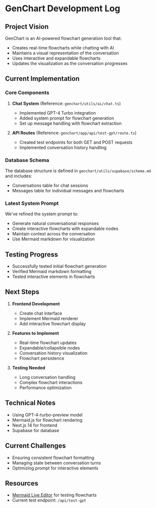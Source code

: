# GenChart Development Log

## Project Vision
GenChart is an AI-powered flowchart generation tool that:
- Creates real-time flowcharts while chatting with AI
- Maintains a visual representation of the conversation
- Uses interactive and expandable flowcharts
- Updates the visualization as the conversation progresses

## Current Implementation

### Core Components
1. **Chat System** (Reference: `genchart/utils/ai/chat.ts`)
   - Implemented GPT-4 Turbo integration
   - Added system prompt for flowchart generation
   - Set up message handling with flowchart extraction

2. **API Routes** (Reference: `genchart/app/api/test-gpt/route.ts`)
   - Created test endpoints for both GET and POST requests
   - Implemented conversation history handling

### Database Schema
The database structure is defined in `genchart/utils/supabase/schema.md` and includes:
- Conversations table for chat sessions
- Messages table for individual messages and flowcharts

### Latest System Prompt
We've refined the system prompt to:
- Generate natural conversational responses
- Create interactive flowcharts with expandable nodes
- Maintain context across the conversation
- Use Mermaid markdown for visualization

## Testing Progress
- Successfully tested initial flowchart generation
- Verified Mermaid markdown formatting
- Tested interactive elements in flowcharts

## Next Steps
1. **Frontend Development**
   - Create chat interface
   - Implement Mermaid renderer
   - Add interactive flowchart display

2. **Features to Implement**
   - Real-time flowchart updates
   - Expandable/collapsible nodes
   - Conversation history visualization
   - Flowchart persistence

3. **Testing Needed**
   - Long conversation handling
   - Complex flowchart interactions
   - Performance optimization

## Technical Notes
- Using GPT-4-turbo-preview model
- Mermaid.js for flowchart rendering
- Next.js 14 for frontend
- Supabase for database

## Current Challenges
- Ensuring consistent flowchart formatting
- Managing state between conversation turns
- Optimizing prompt for interactive elements

## Resources
- [Mermaid Live Editor](https://mermaid.live/) for testing flowcharts
- Current test endpoint: `/api/test-gpt`